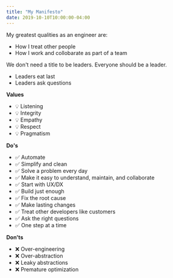 ```yaml
---
title: "My Manifesto"
date: 2019-10-10T10:00:00-04:00
---
```


My greatest qualities as an engineer are:

  * How I treat other people
  * How I work and collobarate as part of a team

We don't need a title to be leaders. Everyone should be a leader.

  * Leaders eat last
  * Leaders ask questions

**Values**

  - 💡 Listening
  - 💡 Integrity
  - 💡 Empathy
  - 💡 Respect
  - 💡 Pragmatism

**Do's**

  - ✅ Automate
  - ✅ Simplify and clean
  - ✅ Solve a problem every day
  - ✅ Make it easy to understand, maintain, and collaborate
  - ✅ Start with UX/DX
  - ✅ Build just enough
  - ✅ Fix the root cause
  - ✅ Make lasting changes
  - ✅ Treat other developers like customers
  - ✅ Ask the right questions
  - ✅ One step at a time

**Don'ts**

  - ❌ Over-engineering
  - ❌ Over-abstraction
  - ❌ Leaky abstractions
  - ❌ Premature optimization
